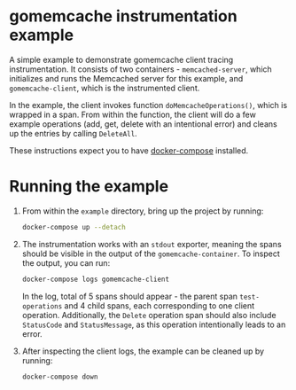 # gomemcache instrumentation example

A simple example to demonstrate gomemcache client tracing instrumentation. It consists of two containers - `memcached-server`, which initializes and runs the Memcached server for this example, and `gomemcache-client`, which is the instrumented client.

In the example, the client invokes function `doMemcacheOperations()`, which is wrapped in a span. From within the function, the client will do a few example operations (add, get, delete with an intentional error) and cleans up the entries by calling `DeleteAll`.

These instructions expect you to have
[docker-compose](https://docs.docker.com/compose/) installed.

# Running the example

1. From within the `example` directory, bring up the project by running:

    ```sh
    docker-compose up --detach
    ```

2. The instrumentation works with an `stdout` exporter, meaning the spans should be visible in the output of the `gomemcache-container`. To inspect the output, you can run:

    ```sh
    docker-compose logs gomemcache-client
    ```

    In the log, total of 5 spans should appear - the parent span `test-operations` and 4 child spans, each corresponding to one client operation. Additionally, the `Delete` operation span should also include `StatusCode` and `StatusMessage`, as this operation intentionally leads to an error.

3. After inspecting the client logs, the example can be cleaned up by running:

    ```sh
    docker-compose down
    ```